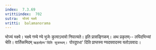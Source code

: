 ```yaml
---
index:  7.3.69
vrittiindex:  702
sutra:  भोज्यं भक्ष्ये
vritti:  balamanorama 
---
```


भोज्यं भक्ष्ये। भक्ष्ये गम्ये ण्ये भुजेः कुत्वाऽभावो निपात्यते। इति प्रासङ्गिकम्। अथ प्रकृतम्-- लपिदभिभ्यां चेति। वार्तिकमिदम् `ऋहलोण्र्य'दिति सूत्रस्थम्। `पोरदुपधा' दिति प्राप्तस्य ण्यदपवादस्य यतोऽपवादः। 

